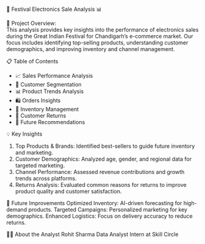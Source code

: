 
 🎉 Festival Electronics Sale Analysis 📊

🚀 Project Overview:  
This analysis provides key insights into the performance of electronics sales during the Great Indian Festival for Chandigarh’s e-commerce market. Our focus includes identifying top-selling products, understanding customer demographics, and improving inventory and channel management.

 📋 Table of Contents
- 📈 Sales Performance Analysis
- 👥 Customer Segmentation
- 📊 Product Trends Analysis
- 🛍️ Orders Insights
- 🛒 Inventory Management
- 🔄 Customer Returns
- 🔮 Future Recommendations

 💡 Key Insights
1. Top Products & Brands: Identified best-sellers to guide future inventory and marketing.
2. Customer Demographics: Analyzed age, gender, and regional data for targeted marketing.
3. Channel Performance: Assessed revenue contributions and growth trends across platforms.
4. Returns Analysis: Evaluated common reasons for returns to improve product quality and customer satisfaction.

📌 Future Improvements
Optimized Inventory: AI-driven forecasting for high-demand products.
Targeted Campaigns: Personalized marketing for key demographics.
Enhanced Logistics: Focus on delivery accuracy to reduce returns.

 🧑‍💼 About the Analyst
Rohit Sharma 
Data Analyst Intern at Skill Circle

